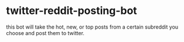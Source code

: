 # twitter-reddit-posting-bot
this bot will take the hot, new, or top posts from a certain subreddit you choose and post them to twitter.
